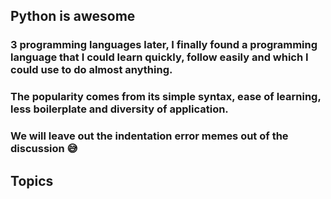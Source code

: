 ## Python is awesome
### 3 programming languages later, I finally found a programming language that I could learn quickly, follow easily and which I could use to do almost anything.
### The popularity comes from its simple syntax, ease of learning, less boilerplate and diversity of application.
### We will leave out the indentation error memes out of the discussion 😅

## Topics
